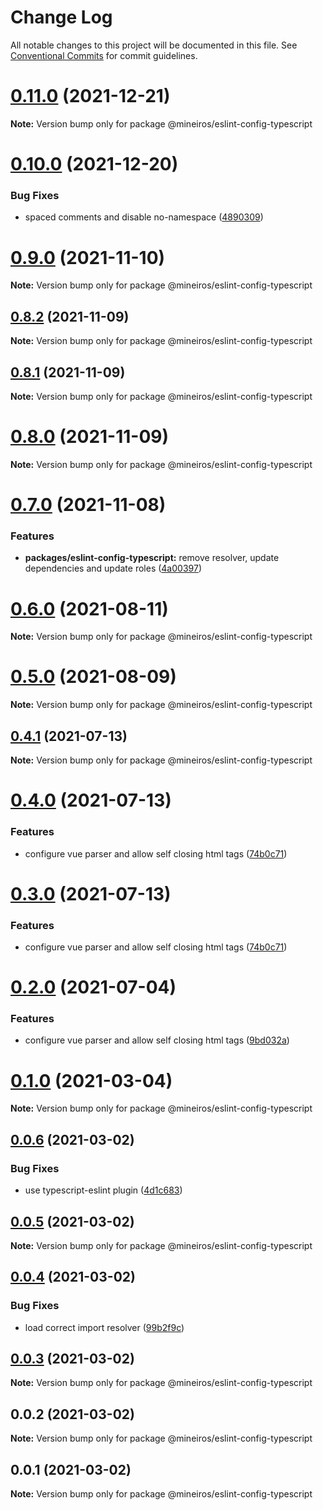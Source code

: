 # Change Log

All notable changes to this project will be documented in this file.
See [Conventional Commits](https://conventionalcommits.org) for commit guidelines.

# [0.11.0](https://github.com/mineiros-io/eslint-config/compare/v0.10.0...v0.11.0) (2021-12-21)

**Note:** Version bump only for package @mineiros/eslint-config-typescript





# [0.10.0](https://github.com/mineiros-io/eslint-config/compare/v0.9.0...v0.10.0) (2021-12-20)


### Bug Fixes

* spaced comments and disable no-namespace ([4890309](https://github.com/mineiros-io/eslint-config/commit/489030973657dde737ae168ed4290b36f86ce90e))





# [0.9.0](https://github.com/mineiros-io/eslint-config/compare/v0.8.2...v0.9.0) (2021-11-10)

**Note:** Version bump only for package @mineiros/eslint-config-typescript





## [0.8.2](https://github.com/mineiros-io/eslint-config/compare/v0.8.1...v0.8.2) (2021-11-09)

**Note:** Version bump only for package @mineiros/eslint-config-typescript





## [0.8.1](https://github.com/mineiros-io/eslint-config/compare/v0.8.0...v0.8.1) (2021-11-09)

**Note:** Version bump only for package @mineiros/eslint-config-typescript





# [0.8.0](https://github.com/mineiros-io/eslint-config/compare/v0.7.0...v0.8.0) (2021-11-09)

**Note:** Version bump only for package @mineiros/eslint-config-typescript





# [0.7.0](https://github.com/mineiros-io/eslint-config/compare/v0.6.0...v0.7.0) (2021-11-08)


### Features

* **packages/eslint-config-typescript:** remove resolver, update dependencies and update roles ([4a00397](https://github.com/mineiros-io/eslint-config/commit/4a00397f23aa110a807a0a272e575af5a7b7511e))





# [0.6.0](https://github.com/mineiros-io/eslint-config/compare/v0.5.0...v0.6.0) (2021-08-11)

**Note:** Version bump only for package @mineiros/eslint-config-typescript





# [0.5.0](https://github.com/mineiros-io/eslint-config/compare/v0.4.1...v0.5.0) (2021-08-09)

**Note:** Version bump only for package @mineiros/eslint-config-typescript





## [0.4.1](https://github.com/mineiros-io/eslint-config/compare/v0.4.0...v0.4.1) (2021-07-13)

**Note:** Version bump only for package @mineiros/eslint-config-typescript





# [0.4.0](https://github.com/mineiros-io/eslint-config/compare/v0.1.0...v0.4.0) (2021-07-13)


### Features

* configure vue parser and allow self closing html tags ([74b0c71](https://github.com/mineiros-io/eslint-config/commit/74b0c713e75553b470ecdf26d532b6ae9074004b))





# [0.3.0](https://github.com/mineiros-io/eslint-config/compare/v0.1.0...v0.3.0) (2021-07-13)


### Features

* configure vue parser and allow self closing html tags ([74b0c71](https://github.com/mineiros-io/eslint-config/commit/74b0c713e75553b470ecdf26d532b6ae9074004b))





# [0.2.0](https://github.com/mineiros-io/eslint-config/compare/v0.1.0...v0.2.0) (2021-07-04)


### Features

* configure vue parser and allow self closing html tags ([9bd032a](https://github.com/mineiros-io/eslint-config/commit/9bd032ae3c30153d3dadbd20305abdda172cb636))





# [0.1.0](https://github.com/mineiros-io/eslint-config/compare/v0.0.6...v0.1.0) (2021-03-04)

**Note:** Version bump only for package @mineiros/eslint-config-typescript





## [0.0.6](https://github.com/mineiros-io/eslint-config/compare/v0.0.5...v0.0.6) (2021-03-02)


### Bug Fixes

* use typescript-eslint plugin ([4d1c683](https://github.com/mineiros-io/eslint-config/commit/4d1c683dcac2b8281457e14860a552f83d23e5b1))





## [0.0.5](https://github.com/mineiros-io/eslint-config/compare/v0.0.4...v0.0.5) (2021-03-02)

**Note:** Version bump only for package @mineiros/eslint-config-typescript





## [0.0.4](https://github.com/mineiros-io/eslint-config/compare/v0.0.3...v0.0.4) (2021-03-02)


### Bug Fixes

* load correct import resolver ([99b2f9c](https://github.com/mineiros-io/eslint-config/commit/99b2f9ca9ebca9a308802110fdc542712935fa8a))





## [0.0.3](https://github.com/mineiros-io/eslint-config/compare/v0.0.2...v0.0.3) (2021-03-02)

**Note:** Version bump only for package @mineiros/eslint-config-typescript





## 0.0.2 (2021-03-02)

**Note:** Version bump only for package @mineiros/eslint-config-typescript





## 0.0.1 (2021-03-02)

**Note:** Version bump only for package @mineiros/eslint-config-typescript
